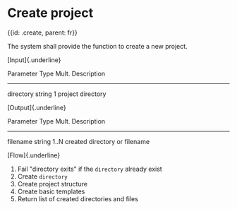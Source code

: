 # Create project
{{id: .create, parent: fr}}

The system shall provide the function to create a new project.  

[Input]{.underline}

Parameter Type     Mult. Description
--------- -------- ----- --------------
directory string   1     project directory

[Output]{.underline}

Parameter Type     Mult. Description
--------- -------- ----- --------------
filename  string    1..N created directory or filename

[Flow]{.underline}

1. Fail "directory exits" if the `directory` already exist
2. Create `directory`
3. Create project structure   
4. Create basic templates
5. Return list of created directories and files
